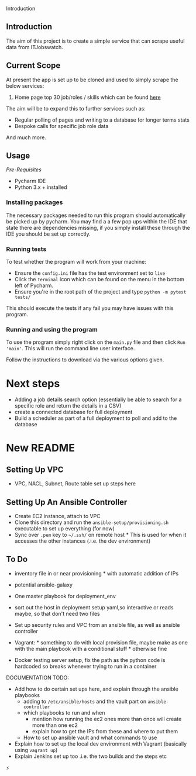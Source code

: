 Introduction

## Introduction
The aim of this project is to create a simple service that can scrape useful data from ITJobswatch.

## Current Scope
At present the app is set up to be cloned and used to simply scrape the below services:

1. Home page top 30 job/roles / skills which can be found [here]()

The aim will be to expand this to further services such as:

* Regular polling of pages and writing to a database for longer terms stats
* Bespoke calls for specific job role data

And much more.

## Usage
_Pre-Requisites_
* Pycharm IDE
* Python 3.x + installed

### Installing packages
The necessary packages needed to run this program should automatically be picked up by pycharm. You may find a a few pop ups within the IDE that state there are dependencies missing, if you simply install these through the IDE you should be set up correctly.

### Running tests

To test whether the program will work from your machine:

 * Ensure the `config.ini` file has the test environment set to `live`
 * Click the `Terminal` icon which can be found on the menu in the bottom left of Pycharm.
* Ensure you're in the root path of the project and type `python -m pytest tests/`

This should execute the tests if any fail you may have issues with this program.

### Running and using the program
To use the program simply right click on the `main.py` file and then click `Run 'main'`. This will run the command line user interface.

Follow the instructions to download via the various options given.

# Next steps
* Adding a job details search option (essentially be able to search for a specific role and return the details in a CSV)
* create a connected database for full deployment
* Build a scheduler as part of a full deployment to poll and add to the database


# New README

## Setting Up VPC

* VPC, NACL, Subnet, Route table set up steps here

## Setting Up An Ansible Controller

* Create EC2 instance, attach to VPC
* Clone this directory and run the `ansible-setup/provisioning.sh` executable to set up everything (for now)
* Sync over `.pem` key to `~/.ssh/` on remote host
		* This is used for when it accesses the other instances (.i.e. the dev environment)


## To Do
* inventory file in or near provisioning
		* with automatic addition of IPs
* potential ansible-galaxy
* One master playbook for deployment_env
* sort out the host in deployment setup yaml,so interactive or reads maybe, so that don't need two files
* Set up security rules and VPC from an ansible file, as well as ansible controller

* Vagrant:
		* something to do with local provision file, maybe make as one with the main playbook with a conditional stuff
		* otherwise fine

* Docker testing server setup, fix the path as the python code is hardcoded so breaks whenever trying to run in a container


DOCUMENTATION TODO:
* Add how to do certain set ups here, and explain through the ansible playbooks
	* adding to `/etc/ansible/hosts` and the vault part on `ansible-controller`
	* which playbooks to run and when
		* mention how running the ec2 ones more than once will create more than one ec2
		* explain how to get the IPs from these and where to put them
	* How to set up ansible vault and what commands to use
* Explain how to set up the local dev environment with Vagrant (basically using `vagrant up`)
* Explain Jenkins set up too .i.e. the two builds and the steps etc

:zap:
